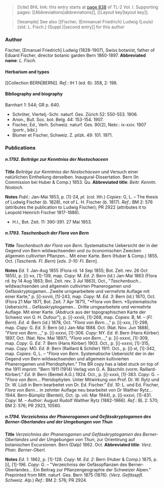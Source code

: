 > [!cite] BHL link: this entry starts at [page 838](https://www.biodiversitylibrary.org/page/33120969) of TL-2 Vol. I.
> Supporting pages: [[Abbreviations|abbreviations]], [[Layout key|layout key]].

> [!example] See also [[Fischer, (Emmanuel Friedrich) Ludwig (Louis) {std. L. Fisch.} (Suppl.)|second entry]] for this author

### Author

Fischer, \[Emanuel Friedrich\] Ludwig (1828-1907), Swiss botanist, father of Eduard Fischer, director botanic garden Bern 1860-1897. 
**Abbreviated name**: *L. Fisch.*

#### Herbarium and types

[[Collection BERN|BERN]].
*Ref*.: IH 1 (ed. 6): 358, 2: 198.

#### Bibliography and biography

Barnhart 1: 544; GR p. 640.
- Schröter, Viertelj.-Schr. naturf. Ges. Zürich 52: 550-553. 1906.
- Anon., Bull. Soc. bot. Belg. 44: 153-154. 1907.
- Fischer, Ed., Verh. Schweiz. naturf. Ges. 90(2), Nekr.: ix-xxiv. 1907 (portr., bibl.)
- Blumer et Fischer, Schweiz. Z. pilzk. 49: 101. 1971.

### Publications

##### n.1792. Beiträge zur Kenntniss der Nostochaceen

**Title**
*Beiträge zur Kenntniss der Nostochaceen* und Versuch einer natürlichen Eintheilung derselben. Inaugural-Dissertation. Bern (In Commission bei Huber & Comp.) 1853. Qu.
**Abbreviated title**: *Beitr. Kenntn. Nostoch.*

**Notes**
*Publ*.: Jan-Mai 1853, p. \[1\]-24, *pl*. (col. lith.) *Copies*: G, L. – The thesis of Ludwig Fischer (*b*. 1828), not of L. H. Fischer (*b*. 1817).
*Ref*.: BM 2: 576 (attributes the publication to Ludwig Fischer); PR 2922 (attributes it to Leopold Heinrich Fischer 1817-1886).
- H.I., Bot. Zeit. 11: 390-391. 27 Mai 1853.

##### n.1793. Taschenbuch der Flora von Bern

**Title**
*Taschenbuch der Flora von Bern*. Systematische Uebersicht der in der Gegend von Bern wildwachsenden und zu öconomischen Zwecken allgemein cultivirten Pflanzen... Mit einer Karte. Bern (Huber & Comp.) 1855. Oct. (*Taschenb. Fl. Bern*) \[*eds. 3-10: Fl. Bern*\].

**Notes**
*Ed. 1*: Jan-Aug 1855 (Flora rd. 14 Sep 1855; Bot. Zeit. rev. 26 Oct 1855), p. \[i\]-xx, \[1\]-139, map. *Copy*: M.
*Ed. 2*: Bern (id.) Jan-Mai 1863 (Flora rd. by 14 Aug 1863; Bot. Zeit. rev. 3 Jul 1863), Oct., "*Taschenbuch*... wildwachsenden und allgemein cultivirten Phanerogamen und Gefässkryptogamen...Zweite urngearbeitete und vermehrte Auflage mit einer Karte," p. \[i\]-xxviii, \[1\]-243, map. *Copy*: M.
*Ed. 3*: Bern (id.) 1870, Oct. (Flora 21 Mar 1871, Bot. Zeit. 7 Apr 1871), "*Flora von Bern. *Systematische Uebersicht... Gefässkryptogamen... Dritte urngearbeitete und vermehrte Auflage. Mit einer Karte. (Abdruck aus der topographischen Karte der Schweiz von G. H. Dufour"), p. \[i\]-xxviii, \[1\]-268, map. *Copies*: B, M. – (*Fl. Bern*).
*Ed. 4*: Bern (id.) 1878, Oct. "*Flora von Bern*...," p. \[i\]-xxx, \[1\]-298, map. *Copy*: G.
*Ed. 5*: Bern (id.) Jan-Mai 1888. Oct. (Nat. Nov. Jun 1888), "*Flora von Bern*...," p. \[i\]-xxxvi, \[1\]-306. *Copy*: NY.
*Ed. 6*: Bern (Hans Körber) 1897, Oct. (Nat. Nov. Mai 1897), "*Flora von Bern*...," p. \[i\]-xxxvi, \[1\]-309, map. *Copy*: G.
*Ed*. 7: Bern (Hans Körber) 1903. Oct., p. \[i\]-xxxvi, \[1\]-315, map. *Copy*: MO.
*Ed. 8*: Bern (Raillard & Schiller) 1911. Oct., p. \[i\]-xl, \[1\]-342, map. *Copies*: G, L. – "*Flora von Bern*. Systematische Uebersicht der in der Gegend von Bern wildwachsenden und allgemein kultivierten Phanerogamen und Pteridophyten." The BR copy has a label stuck on top of the 1911 imprint: "Bern 1911 (1914) Verlag von G. A. Bäschlin (vorm. Raillard-Körber)."
*Ed. 9*: Bern (Benteli A.G.) 1924. Oct., p. \[i\]-xxxii, \[1\]-383. *Copy*: G. – "*Flora von Bern*... Pteridophyten. Unter Mitwirkung von Prof. Dr. W. Rytz und Dr. W. Lüdi in Bern bearbeitet von Dr. Ed. Fischer."
*Ed. 10*: L. und Ed. Fischer, *Flora von Bern*... in zehnter Auflage neu bearbeitet von Dr Walther Rytz... 1944. Bern-Bümpliz (Benteli), Oct. (p. viii: Mar 1944), p. \[i\]-xxxvi, \[1\]-431. *Copy*: M. – *Author*: August Rudolf Walther Rytz (1882-1966).
*Ref*.: BL 2: 570; BM 2: 576; PR 2923, 10560.

##### n.1794. Verzeichniss der Phanerogamen und Gefässkryptogamen des Berner-Oberlandes und der Umgebungen von Thun

**Title**
*Verzeichniss der Phanerogamen und Gefässkryptogamen des Berner-Oberlandes und der Umgebungen von Thun*, zur Orientirung auf botanischen Excursionen. Bern (Dalp) 1862. Oct.
**Abbreviated title**: *Verz. Phan. Berner-Oberl.*

**Notes**
*Ed. 1*: 1862, p. \[1\]-128. *Copy*: M.
*Ed. 2*: Bern (Huber & Comp.) 1875, p. \[i\], \[1\]-196. *Copy*: G. – "Verzeichniss der Gefässpflanzen des Berner-Oberlandes... Ein Beitrag zur Pflanzengeographie der Schweizer Alpen." Preprinted from Mitt. naturf. Ges. Bern 1875 (1876). (*Verz. Gefässpfl. Schweiz. Alp.*)
*Ref*.: BM 2: 576; PR 2924.

